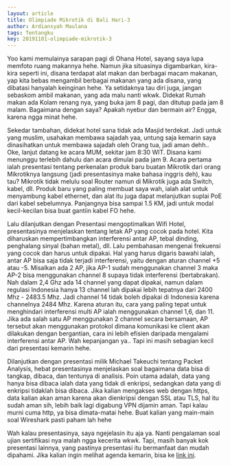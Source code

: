 ```yaml
---
layout: article
title: Olimpiade Mikrotik di Bali Hari-3
author: Ardiansyah Maulana
tags: Tentangku
key: 20191101-olimpiade-mikrotik-3
---
```


Yoo kami memulainya sarapan pagi di Ohana Hotel, sayang saya lupa memfoto ruang makannya hehe. Namun jika situasinya digambarkan, kira-kira seperti ini, disana terdapat alat makan dan berbagai macam makanan, yap kita bebas mengambil berbagai makanan yang ada disana, yang dibatasi hanyalah keinginan hehe. Ya setidaknya tau diri juga, jangan sebaskom ambil makanan, yang ada malu nanti wkwk.
Didekat Rumah makan ada Kolam renang nya, yang buka jam 8 pagi, dan ditutup pada jam 8 malam. Bagaimana dengan saya? Apakah nyebur dan bermain air? Engga, karena ngga minat hehe.

Sekedar tambahan, didekat hotel sana tidak ada Masjid terdekat. Jadi untuk yang muslim, usahakan membawa sajadah yaa, untung saja kemarin saya dinasihatkan untuk membawa sajadah oleh Orang tua, jadi aman dehh..
Oke, lanjut datang ke acara MUM, sekitar jam 8:30 WIT. Disana kami menunggu terlebih dahulu dan acara dimulai pada jam 9. Acara pertama ialah presentasi tentang perkenalan produk baru buatan Mikrotik dari orang Mikrotiknya langsung (jadi presentasinya make bahasa inggris deh), kau tau? Mikrotik tidak melulu soal Router namun di Mikrotik juga ada Switch, kabel, dll. Produk baru yang paling membuat saya wah, ialah alat untuk menyambung kabel ethernet, dan alat itu juga dapat melanjutkan suplai PoE dari kabel sebelumnya. Panjangnya bisa sampai 1.5 KM, jadi untuk modal kecil-kecilan bisa buat gantiin kabel FO hehe.

Lalu dilanjutkan dengan Presentasi mengoptimalkan Wifi Hotel, presentasinya menjelaskan tentang letak AP yang cocok pada hotel. Kita diharuskan mempertimbangkan interferensi antar AP, tebal dinding, penghalang sinyal (bahan metal), dll. Lalu pembahasan mengenai frekuensi yang cocok dan harus untuk dipakai. Hal yang harus digaris bawahi ialah, antar AP bisa saja tidak terjadi interferensi, yaitu dengan aturan channel +5 atau -5. Misalkan ada 2 AP, jika AP-1 sudah menggunakan channel 3 maka AP-2 bisa menggunakan channel 8 supaya tidak interferensi (bertabrakan). Nah dalam 2,4 Ghz ada 14 channel yang dapat dipakai, namun dalam regulasi Indonesia hanya 13 channel lah dipakai lebih tepatnya dari 2400 Mhz - 2483.5 Mhz. Jadi channel 14 tidak boleh dipakai di Indonesia karena channelnya 2484 Mhz. Karena aturan itu, cara yang paling tepat untuk menghindari interferensi multi AP ialah menggunakan channel 1,6, dan 11. Jika ada salah satu AP menggunakan 2 channel secara bersamaan, AP tersebut akan menggunakan protokol dimana komunikasi ke client akan dilakukan dengan bergantian, cara ini lebih efisien daripada mengalami interferensi antar AP. Wah kepanjangan ya.. Tapi ini masih sebagian kecil dari presentasi kemarin hehe.

Dilanjutkan dengan presentasi milik Michael Takeuchi tentang Packet Analysis, hebat presentasinya menjelaskan soal bagaimana data bisa di tangkap, dibaca, dan tentunya di analisis. Poin utama adalah, data yang hanya bisa dibaca ialah data yang tidak di enkripsi, sedangkan data yang di enkripsi tidaklah bisa dibaca. Jika kalian mengakses web dengan https, data kalian akan aman karena akan dienkripsi dengan SSL atau TLS, hal itu sudah aman sih, lebih baik lagi digabung VPN dijamin aman. Tapi kalau murni cuma http, ya bisa dimata-matai hehe. Buat kalian yang main-main soal Wireshark pasti paham lah hehe

Wah kalau presentasinya, saya ngejelasin itu aja ya. Nanti pengalaman soal ujian sertifikasi nya malah ngga kecerita wkwk. Tapi, masih banyak kok presentasi lainnya, yang pastinya presentasi itu bermanfaat dan mudah dipahami. Jika kalian ingin melihat agenda kemarin, bisa ke [link ini](https://mum.mikrotik.com/2019/ID/agenda).
